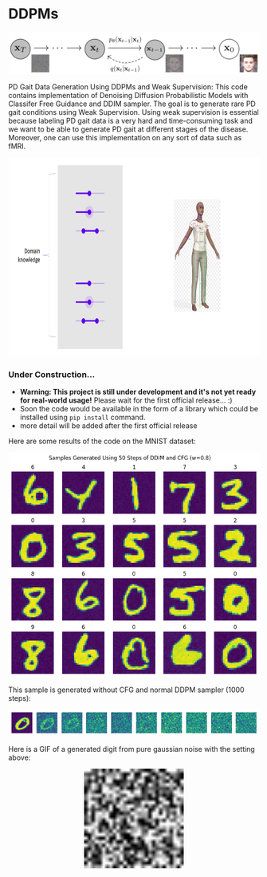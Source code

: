 # DDPMs

<p align="center">
  <img src="figs/diffusion-models-forwardbackward_process_ddpm.png">
</p>

PD Gait Data Generation Using DDPMs and Weak Supervision: This code contains implementation of Denoising Diffusion Probabilistic Models with Classifer Free Guidance and DDIM sampler. The goal is to generate rare PD gait conditions using Weak Supervision. Using weak supervision is essential because labeling PD gait data is a very hard and time-consuming task and we want to be able to generate PD gait at different stages of the disease. Moreover, one can use this implementation on any sort of data such as fMRI.

<p align="center">
  <img src="figs/weak.png" width="600" height="400">
</p>

### Under Construction...
* **Warning: This project is still under development and it's not yet ready for real-world usage!** Please wait for the first official release... :)
* Soon the code would be available in the form of a library which could be installed using ```pip install``` command.
* more detail will be added after the first official release

Here are some results of the code on the MNIST dataset:

<p align="center">
  <img src="figs/download (2).png"">
</p>

This sample is generated without CFG and normal DDPM sampler (1000 steps):

<p align="center">
  <img src="figs/download (3).png" style="max-width: 270;">
</p>

Here is a GIF of a generated digit from pure gaussian noise with the setting above:

<p align="center">
  <img src="figs/ezgif.com-gif-maker.gif" autoplay loop width="200" height="200" speed="5.0"></video>
</p>
